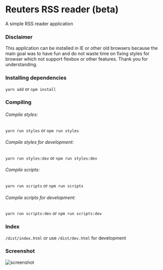 # Reuters RSS reader (beta)
A simple RSS reader application

### Disclaimer
This application can be installed in IE or other old browsers because the main goal was to have fun and do not waste time on fixing styles for browser which not support flexbox or other features.
Thank you for understanding.

### Installing dependencies
```yarn add``` or ```npm install```

### Compiling
###### Compile styles:
```yarn run styles``` or ```npm run styles```
###### Compile styles for development:
```yarn run styles:dev``` or ```npm run styles:dev```
###### Compile scripts:
```yarn run scripts``` or ```npm run scripts```
###### Compile scripts for development:
```yarn run scripts:dev``` or ```npm run scripts:dev```

### Index
```/dist/index.html``` or use ```/dist/dev.html``` for development

### Screenshot
![screenshot](https://raw.githubusercontent.com/MarinescuEvghenii/rss-reader/master/screenshot.jpg)
